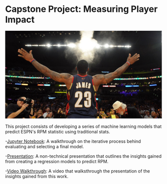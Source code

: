 # Capstone Project: Measuring Player Impact
![Image](lebron.jpeg)

This project consists of developing a series of machine learning models that predict ESPN's RPM statistic using traditional stats. 

-[Jupyter Notebook](student.ipynb): A walkthrough on the iterative process behind evaluating and selecting a final model. 

-[Presentation](presentation_capstone.pdf): A non-technical presentation that outlines the insights gained from creating a regression models to predict RPM.

-[Video Walkthrough](https://drive.google.com/file/d/1tg4DAkMucHn_-q7QEBFoh-5b0ffaOJBw/view?usp=sharing): A video that walksthrough the presentation of the insights gained from this work. 
